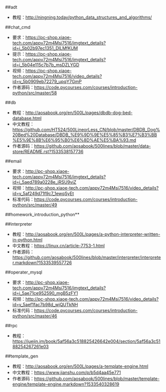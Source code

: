 ##adt 
- 教程：http://ningning.today/python_data_structures_and_algorithms/

##chat_cmd 
- 要求：https://pc-shop.xiaoe-tech.com/appv72m4Msi7516/imgtext_details?id=i_5b02b97ec1351_DlLMfKUM
- 提示：https://pc-shop.xiaoe-tech.com/appv72m4Msi7516/imgtext_details?id=i_5b04e115c7b7b_msDZLYGD
- 视频：https://pc-shop.xiaoe-tech.com/appv72m4Msi7516/video_details?id=v_5b0909eb72279_upqY7GmP
- 作者源码：https://code.pycourses.com/courses/introduction-python/src/master/58

##db 
- 教程：http://aosabook.org/en/500L/pages/dbdb-dog-bed-database.html
- 中文教程：https://github.com/HT524/500LineorLess_CN/blob/master/DBDB_Dog%20Bed%20Database/DBDB_%E9%9D%9E%E5%85%B3%E7%B3%BB%E5%9E%8B%E6%95%B0%E6%8D%AE%E5%BA%93.md
- 作者源码：https://github.com/aosabook/500lines/blob/master/data-store/README.rst?1533538157736

##email 
- 要求：http://pc-shop.xiaoe-tech.com/appv72m4Msi7516/imgtext_details?id=i_5aed789a0228e_iRSU9viZ
- 视频：http://pc-shop.xiaoe-tech.com/appv72m4Msi7516/video_details?id=v_5af249d71f9c7_1ewqSyEt
- 标准代码：https://code.pycourses.com/courses/introduction-python/src/master/49

##homework_introduction_python**

##interpreter 
- 教程：http://aosabook.org/en/500L/pages/a-python-interpreter-written-in-python.html
- 中文教程：https://linux.cn/article-7753-1.html
- 作者源码：https://github.com/aosabook/500lines/blob/master/interpreter/interpreter.markdown?1533539557726

##operater_mysql 
- 要求：http://pc-shop.xiaoe-tech.com/appv72m4Msi7516/imgtext_details?id=i_5ae71ce952590_mgB5zFY1
- 视频：http://pc-shop.xiaoe-tech.com/appv72m4Msi7516/video_details?id=v_5aef1fac7b98d_wjQUTkNH
- 标准代码：https://code.pycourses.com/courses/introduction-python/src/master/46

##rpc 
- 教程：https://juejin.im/book/5af56a3c518825426642e004/section/5af56a3c5188254267261e03

##template_gen 
- 教程：http://aosabook.org/en/500L/pages/a-template-engine.html
- 中文教程：https://www.jianshu.com/p/b5d4aa45e771
- 作者源码：https://github.com/aosabook/500lines/blob/master/template-engine/template-engine.markdown?1533540328619